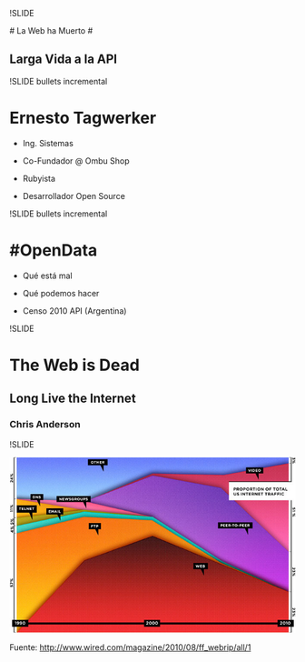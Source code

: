 !SLIDE 
<link href="main.css" media="screen" rel="stylesheet" type="text/css" ></link>
# La Web ha Muerto #

## Larga Vida a la API #

!SLIDE bullets incremental
 
# Ernesto Tagwerker #

* Ing. Sistemas

* Co-Fundador @ Ombu Shop

* Rubyista

* Desarrollador Open Source

!SLIDE bullets incremental

# #OpenData #

<!-- 
  La idea de que ciertos datos estén disponibles y libres de uso y republicación, sin problemas de copyright o patentes.
  Esta charla se centra en OpenData centrado en el gobierno de Argentina. 
-->

* Qué está mal

<!-- 
  
  Ejemplos de sitios que no facilitan el acceso a la información generada por el Gobierno en Argentina. 
  
  Qué está mal con cada uno de los sitios y por qué está mal. 

-->

* Qué podemos hacer

<!-- 
  
  No podemos depender en el gobierno para emprender soluciones de OpenData. La iniciativa depende
  de nosotros. 
  
  Qué podemos hacer para facilitar el acceso a la información de Gobierno. 

-->

* Censo 2010 API (Argentina)

<!-- 

  Cómo se puede armar una API usando Ruby, Rubygems e ingeniería reversa sobre sitios existentes
  de Gobierno. 
  
  La posibilidad de abrir los datos sin tener que dedicarle mucho esfuerzo. Un ejemplo de las librerías
  disponibles para scrapear un sitio, armar una API y consumirla. 

-->

!SLIDE 

# The Web is Dead #

## Long Live the Internet ##

### Chris Anderson ##

<!-- 

  Un artículo muy controversial de Chris Anderson, autor de The Long Tail y Free, que menciona
  la disminución del uso de la Web para acceder al contenido disponible en Internet. 
  
  La idea de aplicarlo al Gobierno es decir: ¿Por qué siguen construyendo sitios web horribles? 
  (Si el futuro nos indica que el acceso al contenido en Internet no va a ser predominantemente Web)

-->

!SLIDE

<div style="text-align:center;display:block;">
  <img src="ff_webrip_chart2.jpg" alt="Cambio en el Tráfico de Internet. Wired Magazine.">
</div>

<!-- 
  
  Este es un gráfico del artículo de Chris Anderson que muestra que el acceso al contenido
  viene decreciendo desde 2000 hasta un 20% de todo el tráfico en Internet. 
  
-->

Fuente: http://www.wired.com/magazine/2010/08/ff_webrip/all/1